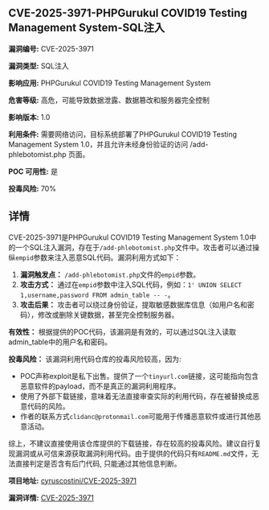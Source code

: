 ## CVE-2025-3971-PHPGurukul COVID19 Testing Management System-SQL注入

**漏洞编号:** CVE-2025-3971

**漏洞类型:** SQL注入

**影响应用:** PHPGurukul COVID19 Testing Management System

**危害等级:** 高危，可能导致数据泄露、数据篡改和服务器完全控制

**影响版本:** 1.0

**利用条件:** 需要网络访问，目标系统部署了PHPGurukul COVID19 Testing Management System 1.0，并且允许未经身份验证的访问 /add-phlebotomist.php 页面。

**POC 可用性:** 是

**投毒风险:** 70%

## 详情

CVE-2025-3971是PHPGurukul COVID19 Testing Management System 1.0中的一个SQL注入漏洞，存在于`/add-phlebotomist.php`文件中。攻击者可以通过操纵`empid`参数来注入恶意SQL代码。漏洞利用方式如下：

1.  **漏洞触发点：** `/add-phlebotomist.php`文件的`empid`参数。
2.  **攻击方式：** 通过在`empid`参数中注入SQL代码，例如：`1' UNION SELECT 1,username,password FROM admin_table -- -`。
3.  **攻击后果：** 攻击者可以绕过身份验证，提取敏感数据库信息（如用户名和密码），修改或删除关键数据，甚至完全控制服务器。

**有效性：** 根据提供的POC代码，该漏洞是有效的，可以通过SQL注入读取admin_table中的用户名和密码。

**投毒风险：** 该漏洞利用代码仓库的投毒风险较高，因为:

*   POC声称exploit是私下出售。提供了一个`tinyurl.com`链接，这可能指向包含恶意软件的payload，而不是真正的漏洞利用程序。
*   使用了外部下载链接，意味着无法直接审查实际的利用代码，存在被替换成恶意代码的风险。
*   作者的联系方式`clidanc@protonmail.com`可能用于传播恶意软件或进行其他恶意活动。

综上，不建议直接使用该仓库提供的下载链接，存在较高的投毒风险。建议自行复现漏洞或从可信来源获取漏洞利用代码。由于提供的代码只有`README.md`文件，无法直接判定是否含有后门代码, 只能通过其他信息判断。

**项目地址:** [cyruscostini/CVE-2025-3971](https://github.com/cyruscostini/CVE-2025-3971)

**漏洞详情:** [CVE-2025-3971](https://nvd.nist.gov/vuln/detail/CVE-2025-3971)